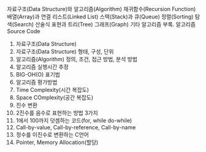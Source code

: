 자료구조(Data Structure)와 알고리즘(Algorithm)
재귀함수(Recursion Function)
배열(Array)과 연결 리스트(Linked List)
스택(Stack)과 큐(Queue)
정렬(Sorting)
탐색(Search)
산술식 표현과 트리(Tree)
그래프(Graph)
기타 알고리즘
부록. 알고리즘 Source Code

1. 자료구조(Data Structure)
2. 자료구조(Data Structure) 형태, 구성, 단위
3. 알고리즘(Algorithm) 정의, 조건, 접근 방법, 분석 방법
4. 알고리즘 실행시간 추정
5. BIG-OH(O) 표기법
6. 알고리즘 평가방법
7. Time Complexity(시간 복잡도)
8. Space COmplexity(공간 복잡도)
9. 진수 변환
10. 2진수를 음수로 표현하는 방법 3가지
11. 1에서 100까지 덧셈하는 코드(for, while do-while)
12. Call-by-value, Call-by-reference, Call-by-name
13. 정수를 이진수로 변환하는 C언어
14. Pointer, Memory Allocation(할당)